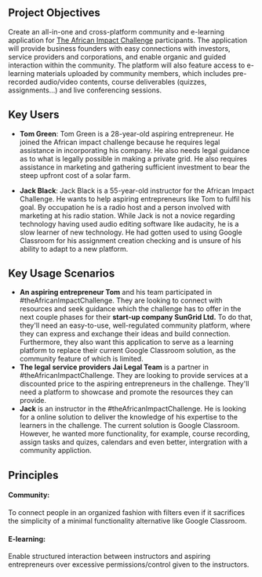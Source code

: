 ## Project Objectives 
 Create an all-in-one and cross-platform community and e-learning application for [The African Impact Challenge](https://www.africanimpact.ca) participants. The application will provide business founders with easy connections with investors, service providers and corporations, and enable organic and guided interaction within the community. The platform will also feature access to e-learning materials uploaded by community members, which includes pre-recorded audio/video contents, course deliverables (quizzes, assignments...) and live conferencing sessions. 
## Key Users
- **Tom Green**:
Tom Green is a 28-year-old aspiring entrepreneur. He joined the African impact challenge because he requires legal assistance in incorporating his company. He also needs legal guidance as to what is legally possible in making a private grid. He also requires assistance in marketing and gathering sufficient investment to bear the steep upfront cost of a solar farm.

- **Jack Black**:
Jack Black is a 55-year-old instructor for the African Impact Challenge. He wants to help aspiring entrepreneurs like Tom to fulfil his goal. By occupation he is a radio host and a person involved with marketing at his radio station. While Jack is not a novice regarding technology having used audio editing software like audacity, he is a slow learner of new technology. He had gotten used to using Google Classroom for his assignment creation checking and is unsure of his ability to adapt to a new platform. 

## Key Usage Scenarios
- **An aspiring entrepreneur Tom** and his team participated in #theAfricanImpactChallenge. They are looking to connect with resources and seek guidance which the challenge has to offer in the next couple phases for their **start-up company SunGrid Ltd.** To do that, they'll need an easy-to-use, well-regulated community platform, where they can express and exchange their ideas and build connection. Furthermore, they also want this application to serve as a learning platform to replace their  current Google Classroom solution, as the community feature of which is limited.
- **The legal service providers Jai Legal Team** is a partner in #theAfricanImpactChallenge. They are looking to provide services at a discounted price to the aspiring entrepreneurs in the challenge. They'll need a platform to showcase and promote the resources they can provide.
- **Jack** is an instructor in the #theAfricanImpactChallenge. He is looking for a online solution to deliver the knowledge of his expertise to the learners in the challenge. The current solution is Google Classroom. However, he wanted more functionality, for example, course recording, assign tasks and quizes, calendars and even better, intergration with a community appliction. 
## Principles
#### Community:
To connect people in an organized fashion with filters even if it sacrifices the simplicity of a minimal functionality alternative like Google Classroom.
#### E-learning:
Enable structured interaction between instructors and aspiring entrepreneurs over excessive permissions/control given to the instructors. 

